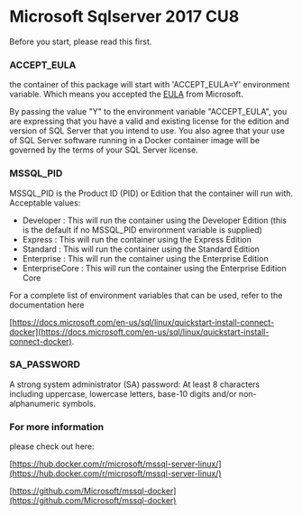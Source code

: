 # Microsoft Sqlserver 2017 CU8

Before you start, please read this first.

### ACCEPT_EULA

the container of this package will start with 'ACCEPT_EULA=Y' environment variable.
Which means you accepted the [EULA](https://go.microsoft.com/fwlink/?linkid=857698) from Microsoft.

By passing the value "Y" to the environment variable "ACCEPT_EULA", you are expressing that you have a valid and existing license for the edition and version of SQL Server that you intend to use. You also agree that your use of SQL Server software running in a Docker container image will be governed by the terms of your SQL Server license.


### MSSQL_PID

MSSQL_PID is the Product ID (PID) or Edition that the container will run with. Acceptable values:

* Developer : This will run the container using the Developer Edition (this is the default if no MSSQL_PID environment variable is supplied)
* Express : This will run the container using the Express Edition
* Standard : This will run the container using the Standard Edition
* Enterprise : This will run the container using the Enterprise Edition
* EnterpriseCore : This will run the container using the Enterprise Edition Core

For a complete list of environment variables that can be used, refer to the documentation here 

[https://docs.microsoft.com/en-us/sql/linux/quickstart-install-connect-docker](https://docs.microsoft.com/en-us/sql/linux/quickstart-install-connect-docker).

### SA_PASSWORD

A strong system administrator (SA) password: At least 8 characters including uppercase, lowercase letters, base-10 digits and/or non-alphanumeric symbols.


### For more information

please check out here: 

[https://hub.docker.com/r/microsoft/mssql-server-linux/](https://hub.docker.com/r/microsoft/mssql-server-linux/)

[https://github.com/Microsoft/mssql-docker](https://github.com/Microsoft/mssql-docker)